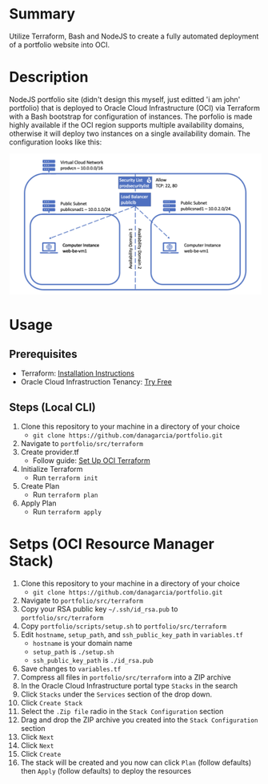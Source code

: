 # Summary
Utilize Terraform, Bash and NodeJS to create a fully automated deployment of a portfolio website into OCI.

# Description
NodeJS portfolio site (didn't design this myself, just editted 'i am john' portfolio) that is deployed to Oracle Cloud Infrastructure (OCI) via Terraform with a Bash bootstrap for configuration of instances. The porfolio is made highly available if the OCI region supports multiple availability domains, otherwise it will deploy two instances on a single availability domain. The configuration looks like this:

![Diagram](/img/Diagram1.png?raw=true "Diagram")

# Usage
## Prerequisites
- Terraform: [Installation Instructions](https://learn.hashicorp.com/tutorials/terraform/install-cli)
- Oracle Cloud Infrastruction Tenancy: [Try Free](https://www.oracle.com/cloud/)

## Steps (Local CLI)
1. Clone this repository to your machine in a directory of your choice
    - `git clone https://github.com/danagarcia/portfolio.git`
2. Navigate to `portfolio/src/terraform`
3. Create provider.tf
    - Follow guide: [Set Up OCI Terraform](https://docs.oracle.com/en-us/iaas/developer-tutorials/tutorials/tf-provider/01-summary.htm)
4. Initialize Terraform
    - Run `terraform init`
5. Create Plan
    - Run `terraform plan`
6. Apply Plan
    - Run `terraform apply`

# Setps (OCI Resource Manager Stack)
1. Clone this repository to your machine in a directory of your choice
    - `git clone https://github.com/danagarcia/portfolio.git`
2. Navigate to `portfolio/src/terraform`
3. Copy your RSA public key `~/.ssh/id_rsa.pub` to `portfolio/src/terraform`
4. Copy `portfolio/scripts/setup.sh` to `portfolio/src/terraform`
5. Edit `hostname`, `setup_path`, and `ssh_public_key_path` in `variables.tf`
    - `hostname` is your domain name
    - `setup_path` is `./setup.sh`
    - `ssh_public_key_path` is `./id_rsa.pub`
6. Save changes to `variables.tf`
7. Compress all files in `portfolio/src/terraform` into a ZIP archive
8. In the Oracle Cloud Infrastructure portal type `Stacks` in the search
9. Click `Stacks` under the `Services` section of the drop down.
10. Click `Create Stack`
11. Select the `.Zip file` radio in the `Stack Configuration` section
12. Drag and drop the ZIP archive you created into the `Stack Configuration` section
13. Click `Next`
14. Click `Next`
15. Click `Create`
16. The stack will be created and you now can click `Plan` (follow defaults) then `Apply` (follow defaults) to deploy the resources